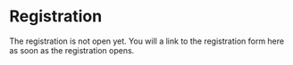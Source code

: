 # Registration

The registration is not open yet. You will a link to the registration form here as soon as the registration opens.
